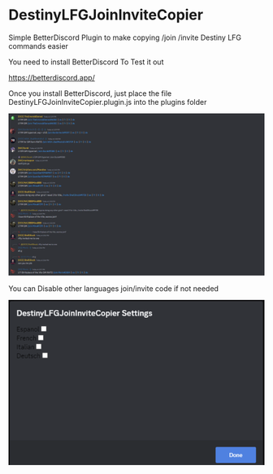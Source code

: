 # DestinyLFGJoinInviteCopier
Simple BetterDiscord Plugin to make copying /join /invite Destiny LFG commands easier


You need to install BetterDiscord To Test it out


https://betterdiscord.app/


Once you install BetterDiscord, just place the file DestinyLFGJoinInviteCopier.plugin.js into the plugins folder


![alt text](https://github.com/bodaay/DestinyLFGJoinInviteCopier/blob/master/ss.png?raw=true)


You can Disable other languages join/invite code if not needed

![alt text](https://github.com/bodaay/DestinyLFGJoinInviteCopier/blob/master/ss2.png?raw=true)